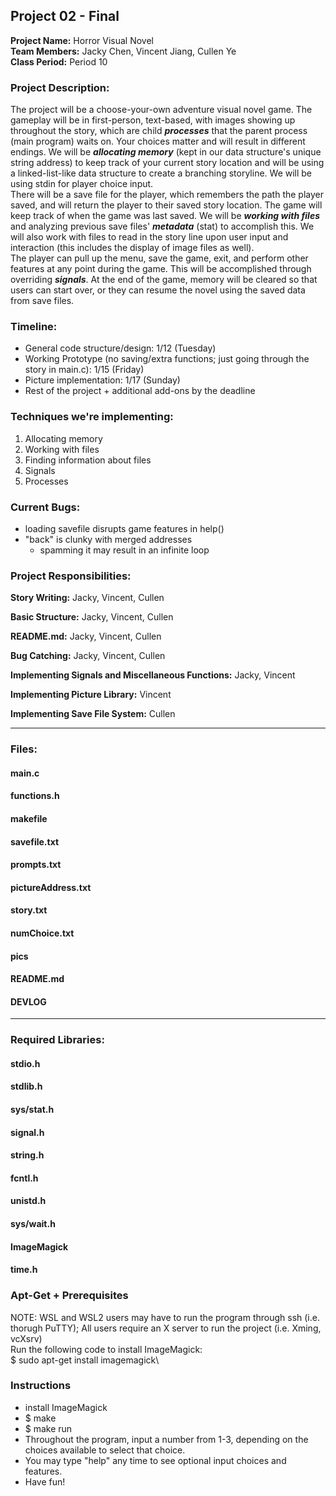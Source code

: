 ## Project 02 - Final
**Project Name:** Horror Visual Novel\
**Team Members:** Jacky Chen, Vincent Jiang, Cullen Ye\
**Class Period:** Period 10

### Project Description:
The project will be a choose-your-own adventure visual novel game. The gameplay will be in first-person, text-based, with images showing up throughout the story, which are child **_processes_** that the parent process (main program) waits on. Your choices matter and will result in different endings. We will be **_allocating memory_** (kept in our data structure's unique string address) to keep track of your current story location and will be using a linked-list-like data structure to create a branching storyline. We will be using stdin for player choice input.\
There will be a save file for the player, which remembers the path the player saved, and will return the player to their saved story location. The game will keep track of when the game was last saved. We will be **_working with files_** and analyzing previous save files' **_metadata_** (stat) to accomplish this. We will also work with files to read in the story line upon user input and interaction (this includes the display of image files as well).\
The player can pull up the menu, save the game, exit, and perform other features at any point during the game. This will be accomplished through overriding **_signals_**. At the end of the game, memory will be cleared so that users can start over, or they can resume the novel using the saved data from save files.

### Timeline:
- General code structure/design: 1/12 (Tuesday)
- Working Prototype (no saving/extra functions; just going through the story in main.c): 1/15 (Friday)
- Picture implementation: 1/17 (Sunday)
- Rest of the project + additional add-ons by the deadline

### Techniques we're implementing:
1) Allocating memory
2) Working with files
3) Finding information about files
4) Signals
5) Processes

### Current Bugs:
- loading savefile disrupts game features in help()
- "back" is clunky with merged addresses
    - spamming it may result in an infinite loop

### Project Responsibilities:
**Story Writing:** Jacky, Vincent, Cullen

**Basic Structure:** Jacky, Vincent, Cullen

**README.md:** Jacky, Vincent, Cullen

**Bug Catching:** Jacky, Vincent, Cullen

**Implementing Signals and Miscellaneous Functions:** Jacky, Vincent

**Implementing Picture Library:** Vincent

**Implementing Save File System:** Cullen

---

### Files:
#### main.c
#### functions.h
#### makefile
#### savefile.txt
#### prompts.txt
#### pictureAddress.txt
#### story.txt
#### numChoice.txt
#### pics
#### README.md
#### DEVLOG
---

### Required Libraries:
#### stdio.h
#### stdlib.h 
#### sys/stat.h
#### signal.h
#### string.h
#### fcntl.h
#### unistd.h
#### sys/wait.h
#### ImageMagick
#### time.h

### Apt-Get + Prerequisites
NOTE: WSL and WSL2 users may have to run the program through ssh (i.e. thorugh PuTTY); All users require an X server to run the project (i.e. Xming, vcXsrv)\
Run the following code to install ImageMagick:\
$ sudo apt-get install imagemagick\

### Instructions 
- install ImageMagick
- $ make
- $ make run
- Throughout the program, input a number from 1-3, depending on the choices available to select that choice.
- You may type "help" any time to see optional input choices and features.
- Have fun!  
 
